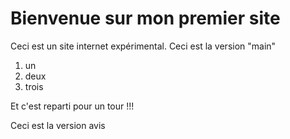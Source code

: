 # Bienvenue sur mon premier site
Ceci est un site internet expérimental.
Ceci est la version "main"

1. un
2. deux
3. trois

Et c'est reparti pour un tour !!!

Ceci est la version avis
